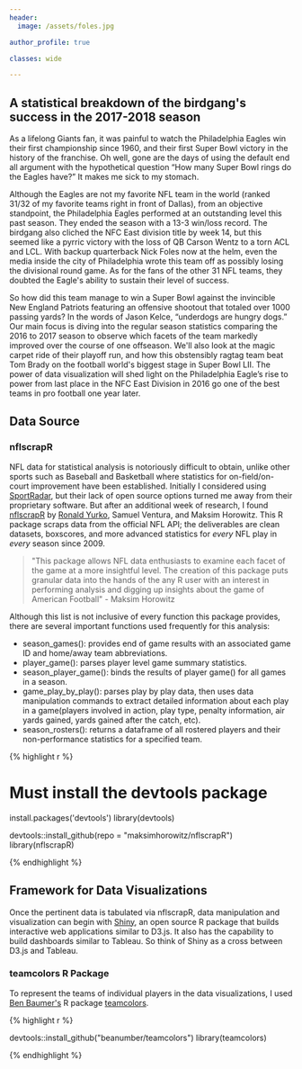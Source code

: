 ```yaml
---
header:
  image: /assets/foles.jpg

author_profile: true

classes: wide

---
```


## A statistical breakdown of the birdgang's success in the 2017-2018 season

As a lifelong Giants fan, it was painful to watch the Philadelphia Eagles win their first championship 
since 1960, and their first Super Bowl victory in the history of the franchise. Oh well, gone are the days of using the default end all argument with the hypothetical question “How many Super Bowl rings do the Eagles have?” It makes me sick to my stomach.

Although the Eagles are not my favorite NFL team in the world (ranked 31/32 of my favorite teams right in front of Dallas), from an objective standpoint, the Philadelphia Eagles performed at an outstanding level this past season. They ended the season with a 13-3 win/loss record. The birdgang also cliched the NFC East division title by week 14, but this seemed like a pyrric victory with the loss of QB Carson Wentz to a torn ACL and LCL. With backup quarterback Nick Foles now at the helm, even the media inside the city of Philadelphia wrote this team off as possibly losing the divisional round game. As for the fans of the other 31 NFL teams, they doubted the Eagle's ability to sustain their level of success.

So how did this team manage to win a Super Bowl against the invincible New England Patriots featuring an offensive shootout that totaled over 1000 passing yards? In the words of Jason Kelce, 
“underdogs are hungry dogs.” Our main focus is diving into the regular season statistics comparing the 2016 to 2017 season to observe which facets of the team markedly improved over the course of one offseason. We'll also look at the magic carpet ride of their playoff run, and how this obstensibly ragtag team beat Tom Brady on the football world's biggest stage in Super Bowl LII. The power of data visualization will shed light on the Philadelphia Eagle’s rise to power from last place in the NFC East Division in 2016 go one of the best teams in pro football one year later.

## Data Source

### nflscrapR

NFL data for statistical analysis is notoriously difficult to obtain, unlike other sports such as Baseball and Basketball where statistics for on-field/on-court improvement have been established. Initially I considered using [SportRadar](https://www.sportradar.com/choose_region/), but their lack of open source options turned me away from their proprietary software. But after an additional week of research, I found [nflscrapR](https://github.com/maksimhorowitz/nflscrapR) by [Ronald Yurko](https://twitter.com/Stat_Ron), Samuel Ventura, and Maksim Horowitz. This R package scraps data from the official NFL API; the deliverables are clean datasets, boxscores, and more advanced statistics for _every_ NFL play in _every_ season since 2009. 

>"This package allows NFL data enthusiasts to examine each facet of the game at a more insightful level. The creation of this package puts granular data into the hands of the any R user with an interest in performing analysis and digging up insights about the game of American Football" - Maksim Horowitz

Although this list is not inclusive of every function this package provides, there are several important functions used frequently for this analysis: 
- season_games(): provides end of game results with an associated game ID and home/away team abbreviations. 
- player_game(): parses player level game summary statistics. 
- season_player_game(): binds the results of player game() for all games in a season.
- game_play_by_play(): parses play by play data, then uses data manipulation commands to extract detailed information about each play in a game(players involved in action, play type, penalty information, air yards gained, yards gained after the catch, etc).
- season_rosters(): returns a dataframe of all rostered players and their non-performance statistics for a specified team. 

{% highlight r %}

# Must install the devtools package
install.packages('devtools')
library(devtools)

devtools::install_github(repo = "maksimhorowitz/nflscrapR")
library(nflscrapR)

{% endhighlight %}


## Framework for Data Visualizations

Once the pertinent data is tabulated via nflscrapR, data manipulation and visualization can begin with [Shiny](http://shiny.rstudio.com), an open source R package that builds interactive web applications similar to D3.js. It also has the capability to build dashboards similar to Tableau. So think of Shiny as a cross between D3.js and Tableau. 

### teamcolors R Package

To represent the teams of individual players in the data visualizations, I used [Ben Baumer's](https://github.com/beanumber?page=1&tab=repositories) R package [teamcolors](https://github.com/beanumber/teamcolors).

{% highlight r %}

devtools::install_github("beanumber/teamcolors")
library(teamcolors)

{% endhighlight %}

